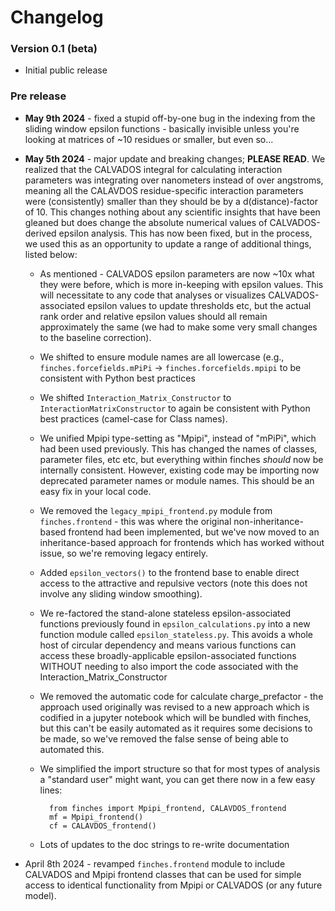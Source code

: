 # Changelog

### Version 0.1 (beta)
* Initial public release

### Pre release
* **May 9th 2024** - fixed a stupid off-by-one bug in the indexing from the sliding window epsilon functions - basically invisible unless you're looking at matrices of ~10 residues or smaller, but even so...
* **May 5th 2024** - major update and breaking changes; **PLEASE READ**. We realized that the CALVADOS integral for calculating interaction parameters was integrating over nanometers instead of over angstroms, meaning all the CALAVDOS residue-specific interaction parameters were (consistently) smaller than they should be by a d(distance)-factor of 10. This changes nothing about any scientific insights that have been gleaned but does change the absolute numerical values of CALVADOS-derived epsilon analysis. This has now been fixed, but in the process, we used this as an opportunity to update a range of additional things, listed below:
	* As mentioned - CALVADOS epsilon parameters are now ~10x what they were before, which is more in-keeping with epsilon values. This will necessitate to any code that analyses or visualizes CALVADOS-associated epsilon values to update thresholds etc, but the actual rank order and relative epsilon values should all remain approximately the same (we had to make some very small changes to the baseline correction).
	* We shifted to ensure module names are all lowercase (e.g., `finches.forcefields.mPiPi` -> `finches.forcefields.mpipi` to be consistent with Python best practices
	* We shifted `Interaction_Matrix_Constructor` to `InteractionMatrixConstructor` to again be consistent with Python best practices (camel-case for Class names).
	* We unified Mpipi type-setting as "Mpipi", instead of "mPiPi", which had been used previously. This has changed the names of classes, parameter files, etc etc, but everything within finches *should* now be internally consistent. However, existing code may be importing now deprecated parameter names or module names. This should be an easy fix in your local code.
	* We removed the `legacy_mpipi_frontend.py` module from `finches.frontend` - this was where the original non-inheritance-based frontend had been implemented, but we've now moved to an inheritance-based approach for frontends which has worked without issue, so we're removing legacy entirely. 
	* Added `epsilon_vectors()` to the frontend base to enable direct access to the attractive and repulsive vectors (note this does not involve any sliding window smoothing). 
	* We re-factored the stand-alone stateless epsilon-associated functions previously found in `epsilon_calculations.py` into a new function module called `epsilon_stateless.py`. This avoids a whole host of circular dependency and means various functions can access these broadly-applicable epsilon-associated functions WITHOUT needing to also import the code associated with the Interaction_Matrix_Constructor
	* We removed the automatic code for calculate charge_prefactor - the approach used originally was revised to a new approach which is codified in a jupyter notebook which will be bundled with finches, but this can't be easily automated as it requires some decisions to be made, so we've removed the false sense of being able to automated this.
	* We simplified the import structure so that for most types of analysis a "standard user" might want, you can get there now in a few easy lines:

			from finches import Mpipi_frontend, CALAVDOS_frontend
			mf = Mpipi_frontend()
			cf = CALAVDOS_frontend()
	* Lots of updates to the doc strings to re-write documentation 


* April 8th 2024 - revamped `finches.frontend` module to include CALVADOS and Mpipi frontend classes that can be used for simple access to identical functionality from Mpipi or CALVADOS (or any future model). 
